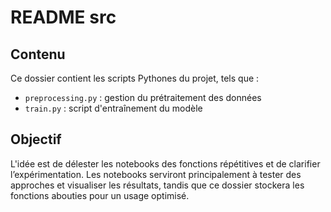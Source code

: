 # README src
## Contenu

Ce dossier contient les scripts Pythones  du projet, tels que :  
- `preprocessing.py` : gestion du prétraitement des données  
- `train.py` : script d'entraînement du modèle  

##  Objectif  
L'idée est de délester les notebooks des fonctions répétitives et de  clarifier l’expérimentation. Les notebooks serviront principalement à tester des approches et visualiser les résultats, tandis que ce dossier stockera les fonctions  abouties pour un usage optimisé.  

